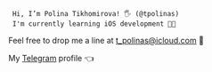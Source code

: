      Hi, I’m Polina Tikhomirova! 🖐 (@tpolinas) 
     I'm currently learning iOS development 🔨📱
   Feel free to drop me a line at t_polinas@icloud.com 📩 
   
   My [Telegram](https://t.me/t_polinas) profile 👈
